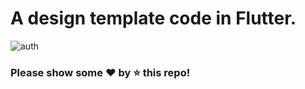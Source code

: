 # A design template code in Flutter.

![auth](https://user-images.githubusercontent.com/60597290/186185613-30bfc149-56f8-4085-8cd9-68cbfa84b9e9.png)

### Please show some ❤️ by ⭐️ this repo!
